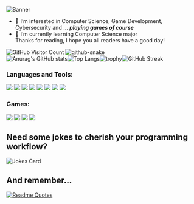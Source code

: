 <!-- For banner -->
![Banner](https://user-images.githubusercontent.com/108221736/228186373-063ac4f5-af1a-4b86-b7fe-df4051f2de18.png)

<!-- For main text -->
- 👀 I’m interested in Computer Science, Game Development, Cybersecurity and ... ***playing games of course***
- 🌱 I’m currently learning Computer Science major <br>
Thanks for reading, I hope you all readers have a good day!

<!-- For GitHub statistics -->
<img src="https://komarev.com/ghpvc/?username=Matthew-Eucaristo&color=orange" alt="GitHub Visitor Count">

  <!-- For Platane/snk Snake Contribution -->
<picture>
  <source media="(prefers-color-scheme: dark)" srcset="https://raw.githubusercontent.com/Matthew-Eucaristo/Matthew-Eucaristo/output/github-snake-dark.svg" />
  <source media="(prefers-color-scheme: light)" srcset="https://raw.githubusercontent.com/Matthew-Eucaristo/Matthew-Eucaristo/output/github-snake.svg" />
  <img alt="github-snake" src="https://raw.githubusercontent.com/Matthew-Eucaristo/Matthew-Eucaristo/output/github-contribution-grid-snake.svg" />
</picture>


<div style="display:flex; flex-wrap: wrap;">
  <img src="https://github-readme-stats.vercel.app/api?username=Matthew-Eucaristo&show_icons=true&theme=radical" alt="Anurag's GitHub stats">
  <img src="https://github-readme-stats.vercel.app/api/top-langs/?username=Matthew-Eucaristo&show_icons=true&theme=radical" alt="Top Langs">
  <img src="https://github-profile-trophy.vercel.app/?username=Matthew-Eucaristo&theme=radical" alt="trophy">
  <img src="https://github-readme-streak-stats.herokuapp.com/?user=Matthew-Eucaristo&theme=radical" alt="GitHub Streak">
</div>

<!-- For Languages and tools -->
<h3 align="left">Languages and Tools:</h3>
<p align="left"> 
<img src="https://img.shields.io/badge/Python-14354C?style=for-the-badge&logo=python&logoColor=white">
<img src="https://img.shields.io/badge/HTML-239120?style=for-the-badge&logo=html5&logoColor=white">
<img src="https://img.shields.io/badge/CSS-239120?&style=for-the-badge&logo=css3&logoColor=white">
<img src="https://img.shields.io/badge/JavaScript-F7DF1E?style=for-the-badge&logo=javascript&logoColor=black">
<img src="https://img.shields.io/badge/Java-ED8B00?style=for-the-badge&logo=java&logoColor=white">

<img src="https://img.shields.io/badge/PHP-777BB4?style=for-the-badge&logo=php&logoColor=white">
<img src="https://img.shields.io/badge/Rust-000000?style=for-the-badge&logo=rust&logoColor=white">
<img src="https://img.shields.io/badge/Java-ED8B00?style=for-the-badge&logo=java&logoColor=white">
</p>

<!-- For Games -->
<h3 align="left">Games:</h3>
<p align="left">
<img src="https://img.shields.io/badge/Battle.net-000?style=for-the-badge&logo=battle.net&logoColor=148EFF">
<img src="https://img.shields.io/badge/Riot_Games-D32936?style=for-the-badge&logo=riot-games&logoColor=white">
<img src="https://img.shields.io/badge/Steam-000000?style=for-the-badge&logo=steam&logoColor=white">
<img src="https://img.shields.io/badge/PlayStation-003791?style=for-the-badge&logo=playstation&logoColor=white">
</p>

<!-- For Jokes -->
<h2>Need some jokes to cherish your programming workflow?</h2>
<img src="https://readme-jokes.vercel.app/api?theme=radical" alt="Jokes Card" />

<!-- For Quotes -->
## And remember...
[![Readme Quotes](https://quotes-github-readme.vercel.app/api?type=horizontal&theme=radical)](https://github.com/piyushsuthar/github-readme-quotes)

<!---
Matthew-Eucaristo/Matthew-Eucaristo is a ✨ special ✨ repository because its `README.md` (this file) appears on your GitHub profile.
You can click the Preview link to take a look at your changes.
--->

